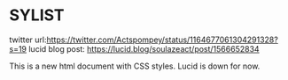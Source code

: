 # SYLIST
twitter url:https://twitter.com/Actspompey/status/1164677061304291328?s=19
lucid blog post: https://lucid.blog/soulazeact/post/1566652834

This is a new html document with CSS styles. 
Lucid is down for now.
